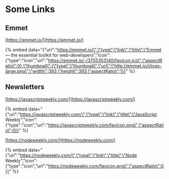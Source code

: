# Some Links

## Emmet

[https://emmet.io/](https://emmet.io/)

{% embed data="{\"url\":\"https://emmet.io/\",\"type\":\"link\",\"title\":\"Emmet — the essential toolkit for web-developers\",\"icon\":{\"type\":\"icon\",\"url\":\"https://emmet.io/-/3755353140/favicon.ico\",\"aspectRatio\":0},\"thumbnail\":{\"type\":\"thumbnail\",\"url\":\"http://emmet.io/i/logo-large.png\",\"width\":393,\"height\":393,\"aspectRatio\":1}}" %}

## Newsletters

[https://javascriptweekly.com/](https://javascriptweekly.com/)

{% embed data="{\"url\":\"https://javascriptweekly.com/\",\"type\":\"link\",\"title\":\"JavaScript Weekly\",\"icon\":{\"type\":\"icon\",\"url\":\"https://javascriptweekly.com/favicon.png\",\"aspectRatio\":0}}" %}

[https://nodeweekly.com/](https://nodeweekly.com/)

{% embed data="{\"url\":\"https://nodeweekly.com/\",\"type\":\"link\",\"title\":\"Node Weekly\",\"icon\":{\"type\":\"icon\",\"url\":\"https://nodeweekly.com/favicon.png\",\"aspectRatio\":0}}" %}

